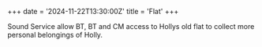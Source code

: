 +++
date = '2024-11-22T13:30:00Z'
title = 'Flat'
+++

Sound Service allow BT, BT and CM access to Hollys old flat to collect more personal belongings of Holly.
